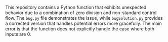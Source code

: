 This repository contains a Python function that exhibits unexpected behavior due to a combination of zero division and non-standard control flow.  The `bug.py` file demonstrates the issue, while `bugSolution.py` provides a corrected version that handles potential errors more gracefully. The main error is that the function does not explicitly handle the case where both inputs are 0.